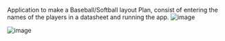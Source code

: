 Application to make a Baseball/Softball layout Plan, consist of entering the names of the players in a datasheet and running the app.
![image](https://github.com/NATRIST-0/Softball_Layout_Plan_App/assets/167151443/2ef65ce1-26da-4b02-a7a4-a797a584bac0)



![image](https://github.com/NATRIST-0/Softball_Layout_Plan_App/assets/167151443/6e131532-8a1e-4dd0-accd-628f217887d5)
